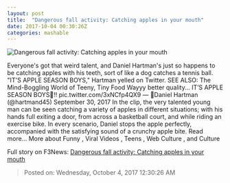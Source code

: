 ```yaml
---
layout: post
title:  "Dangerous fall activity: Catching apples in your mouth"
date: 2017-10-04 00:30:26Z
categories: mashable
---
```


![Dangerous fall activity: Catching apples in your mouth](https://i.amz.mshcdn.com/rtgxKUeSrob_7fH_BJj_aQSJ6JI=/1200x630/2017%2F10%2F04%2F6e%2F1f8b22893497489f8fcb080ad4332697.c4846.jpg)

Everyone's got that weird talent, and Daniel Hartman's just so happens to be catching apples with his teeth, sort of like a dog catches a tennis ball. "IT'S APPLE SEASON BOYS," Hartman yelled on Twitter. SEE ALSO: The Mind-Boggling World of Teeny, Tiny Food Wayyy better quality... IT’S APPLE SEASON BOYS🍎‼️ pic.twitter.com/3xNCfp4QX9 — 🍎Daniel Hartman (@hartmand45) September 30, 2017 In the clip, the very talented young man can be seen catching a variety of apples in different situations; with his hands full exiting a door, from across a basketball court, and while riding an exercise bike. In every scenario, Daniel stops the apple perfectly, accompanied with the satisfying sound of a crunchy apple bite. Read more... More about Funny , Viral Videos , Teens , Web Culture , and Culture


Full story on F3News: [Dangerous fall activity: Catching apples in your mouth](http://www.f3nws.com/n/U2hjTE)

> Posted on: Wednesday, October 4, 2017 12:30:26 AM
